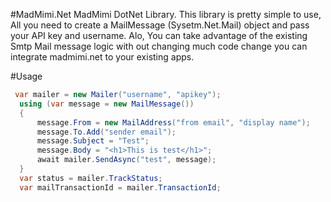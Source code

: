 #MadMimi.Net
MadMimi DotNet Library. This library is pretty simple to use, All you need to create a MailMessage (Sysetm.Net.Mail) object and pass your API key and username. Alo, You can take advantage of the existing Smtp Mail message logic with out changing much code change you can integrate madmimi.net to your existing apps.

#Usage
```csharp
 var mailer = new Mailer("username", "apikey");
  using (var message = new MailMessage())
  {
      message.From = new MailAddress("from email", "display name");
      message.To.Add("sender email");
      message.Subject = "Test";
      message.Body = "<h1>This is test</h1>";
      await mailer.SendAsync("test", message);
  }
  var status = mailer.TrackStatus;
  var mailTransactionId = mailer.TransactionId;
```
